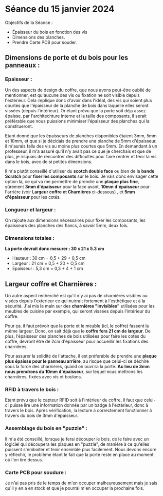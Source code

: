 # Séance du 15 janvier 2024

Objectifs de la Séance :
- Épaisseur du bois en fonction des vis
- Dimensions des planches. 
- Prendre Carte PCB pour souder.

## Dimensions de porte et du bois pour les panneaux  :
### Epaisseur :
Un des aspects de design du coffre, que nous avons peut-être oublié de mentionner, est qu'aucune des vis ou fixation ne soit visible depuis l'extérieur. Cela implique donc d'avoir dans l'idéal, des vis qui soient plus courtes que l'épaisseur de la planche de bois dans laquelle elles seront vissées (depuis l'intérieur). Or étant prévu que la porte soit déja assez épaisse, par l'architechture interne et la taille des composants, il serait préférable que nous puissions minimiser l'épaisseur des planches qui la constitueront. 

Etant donné que les épaisseurs de planches disponibles étaient 3mm, 5mm et 10mm, et que si je décidais de prendre une planche de 5mm d'épaisseur, il m'aurais fallu des vis au moins plus courtes que 5mm. En demandant à un professeur, il m'a assuré qu'il n'y avait pas ce que je cherchais et que de plus, je risquais de rencontrer des difficultés pour faire rentrer et tenir la vis dans le bois, avec de si petites dimensions. 

Il m'a plutôt conseillé d'utiliser du **scotch double face** ou bien de la **bande Scratch** pour **fixer les composants** sur le bois. Je vais donc envisager cette option là, ce qui va me permettre de prendre une **plaque plus fine**, sûrement **3mm d'épaisseur** pour la face avant, **10mm d'épaisseur** pour l'arrière (voir **Largeur coffre et Charnières** ci-dessous) , et **5mm d'épaisseur** pour les cotés. 

### Longueur et largeur :
On rajoute aux dimensions nécessaires pour fixer les composants, les épaisseurs des planches des flancs, à savoir 5mm, deux fois.

### Dimensions totales :
**La porte devrait donc mesurer : 30 x 21 x 5.3 cm**
- Hauteur : 30 cm = 0,5 + 29 + 0,5 cm
- Largeur : 21 cm = 0,5 + 20 + O,5 cm
- Epaisseur : 5,3 cm = 0,3 + 4 + 1 cm

## Largeur coffre et Charnières :
Un autre aspect recherché est qu'il n'y ai pas de charnières visibles ou visées depuis l'exterieur ce qui nuirrait fortement à l'esthétique et à la sécurité. J'ai mis la main sur des **charnières "invisibles"** utilisées pour les meubles de cuisine par exemple, qui seront vissées depuis l'intérieur du coffre.

Pour ça, il faut prévoir que la porte et le meuble (ici, le coffre) fassent la même largeur. Donc, on sait déjà que le **coffre fera 21 cm de largeur**. De plus, l'épaisseur des planches de bois utilisées pour faire les cotés du coffre, devront être de 2cm d'épaisseur pour accueillir les fixations des charnières. 

Pour assurer la solidité de l'attache, il est préferable de prendre une **plaque plus épaisse pour le panneau arrière**, au risque que celui-ci se déchire sous la force des charnières, quand on ouvrira la porte. **Au lieu de 3mm nous prendrons du 10mm d'épaisseur**, sur lequel nous mettrons les charnières, fixées avec vis et boulons. 

### RFID à travers le bois :
Etant prévu que le capteur RFID soit à l'intérieur du coffre, il faut que celui-ci puisse lire une information donnée par un badge à l'extérieur, donc à travers le bois. Après vérification, la lecture à correctement fonctionner à travers du bois de 3mm d'épaisseur.

### Assemblage du bois en "puzzle" :
Il m'a été conseillé, lorsque je ferai découper le bois, de le faire avec un logiciel qui découpera les plaques en "puzzle", de manière à ce qu'elles puissent s'emboiter et tenir ensemble plus facilement. Nous devons encore y réflechir, le problème étant le fait que la porte reste en place au moment où l'on tire dessus.

### Carte PCB pour soudure :
Je n'ai pas pris de le temps de m'en occuper malheureusement mais je sais qu'il y en a en stock et que je pourrai m'en occuper la prochaine fois.
